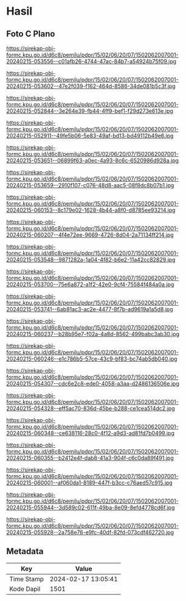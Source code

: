 # Hasil

## Foto C Plano

https://sirekap-obj-formc.kpu.go.id/d6c8/pemilu/pdpr/15/02/06/20/07/1502062007001-20240215-053556--c01afb26-4744-47ac-84b7-a54924b75f09.jpg

https://sirekap-obj-formc.kpu.go.id/d6c8/pemilu/pdpr/15/02/06/20/07/1502062007001-20240215-053602--47e2f039-f162-464d-8586-34de081b5c3f.jpg

https://sirekap-obj-formc.kpu.go.id/d6c8/pemilu/pdpr/15/02/06/20/07/1502062007001-20240215-052844--3e264e39-fb44-4ff9-bef1-f29d273e613e.jpg

https://sirekap-obj-formc.kpu.go.id/d6c8/pemilu/pdpr/15/02/06/20/07/1502062007001-20240215-052911--49fe5b06-5e83-49af-bd13-bd49112b49e6.jpg

https://sirekap-obj-formc.kpu.go.id/d6c8/pemilu/pdpr/15/02/06/20/07/1502062007001-20240215-053651--06899f63-a0ec-4a93-8c6c-6520986d928a.jpg

https://sirekap-obj-formc.kpu.go.id/d6c8/pemilu/pdpr/15/02/06/20/07/1502062007001-20240215-053659--2910f107-c076-48d8-aac5-08f8dc8b07b1.jpg

https://sirekap-obj-formc.kpu.go.id/d6c8/pemilu/pdpr/15/02/06/20/07/1502062007001-20240215-060153--8c179e02-1628-4b44-a8f0-d8785ee93214.jpg

https://sirekap-obj-formc.kpu.go.id/d6c8/pemilu/pdpr/15/02/06/20/07/1502062007001-20240215-060207--4f4e72ee-9669-4726-8d04-2a71134ff214.jpg

https://sirekap-obj-formc.kpu.go.id/d6c8/pemilu/pdpr/15/02/06/20/07/1502062007001-20240215-053548--9871282a-1a04-4f82-b6e2-11a42cc82829.jpg

https://sirekap-obj-formc.kpu.go.id/d6c8/pemilu/pdpr/15/02/06/20/07/1502062007001-20240215-053700--75e6a872-a1f2-42e0-9cf4-75584f484a0a.jpg

https://sirekap-obj-formc.kpu.go.id/d6c8/pemilu/pdpr/15/02/06/20/07/1502062007001-20240215-053741--6ab81ac3-ac2e-4477-8f7b-ad9619a1a5d8.jpg

https://sirekap-obj-formc.kpu.go.id/d6c8/pemilu/pdpr/15/02/06/20/07/1502062007001-20240215-060237--b28b95e7-f02a-4a8d-8562-499babc3ab30.jpg

https://sirekap-obj-formc.kpu.go.id/d6c8/pemilu/pdpr/15/02/06/20/07/1502062007001-20240215-060246--e1c786b5-57ce-43c9-bf83-bc74ab5db040.jpg

https://sirekap-obj-formc.kpu.go.id/d6c8/pemilu/pdpr/15/02/06/20/07/1502062007001-20240215-054307--cdc6e2c8-ede0-4058-a3aa-d2486136506e.jpg

https://sirekap-obj-formc.kpu.go.id/d6c8/pemilu/pdpr/15/02/06/20/07/1502062007001-20240215-054328--eff5ac70-836d-45be-b288-ce1cea514dc2.jpg

https://sirekap-obj-formc.kpu.go.id/d6c8/pemilu/pdpr/15/02/06/20/07/1502062007001-20240215-060348--ce638116-28c0-4f12-a9d3-ad81fd7b0499.jpg

https://sirekap-obj-formc.kpu.go.id/d6c8/pemilu/pdpr/15/02/06/20/07/1502062007001-20240215-060355--b2412e4f-dab8-41a3-904f-c6c0da89f491.jpg

https://sirekap-obj-formc.kpu.go.id/d6c8/pemilu/pdpr/15/02/06/20/07/1502062007001-20240215-060001--af060da1-8189-447f-b3cc-c76aed57c915.jpg

https://sirekap-obj-formc.kpu.go.id/d6c8/pemilu/pdpr/15/02/06/20/07/1502062007001-20240215-055944--3d589c02-611f-49ba-8e09-8efd4778cd6f.jpg

https://sirekap-obj-formc.kpu.go.id/d6c8/pemilu/pdpr/15/02/06/20/07/1502062007001-20240215-055928--2a758e76-e9fc-40df-82fd-073cdf462720.jpg


## Metadata

| Key        | Value               |
| ---------- | ------------------- |
| Time Stamp | 2024-02-17 13:05:41 |
| Kode Dapil | 1501                |



